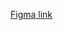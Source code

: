 [Figma link](https://www.figma.com/file/Rbmn7ONjMpcKsUCrPxAxyT/QWERy-%7C-Landing-Page-DESIGN-(Community)?node-id=0%3A1)